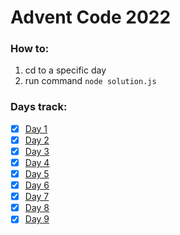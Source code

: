 # Advent Code 2022

### How to:
1. cd to a specific day
2. run command `node solution.js`

### Days track:

- [x] [Day 1](https://github.com/kkiaune/advent-of-code-2022/tree/main/day-1)
- [x] [Day 2](https://github.com/kkiaune/advent-of-code-2022/tree/main/day-2)
- [x] [Day 3](https://github.com/kkiaune/advent-of-code-2022/tree/main/day-3)
- [x] [Day 4](https://github.com/kkiaune/advent-of-code-2022/tree/main/day-4)
- [x] [Day 5](https://github.com/kkiaune/advent-of-code-2022/tree/main/day-5)
- [x] [Day 6](https://github.com/kkiaune/advent-of-code-2022/tree/main/day-6)
- [x] [Day 7](https://github.com/kkiaune/advent-of-code-2022/tree/main/day-7)
- [x] [Day 8](https://github.com/kkiaune/advent-of-code-2022/tree/main/day-8)
- [x] [Day 9](https://github.com/kkiaune/advent-of-code-2022/tree/main/day-9)
